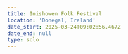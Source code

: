 ```yaml
---
title: Inishowen Folk Festival
location: 'Donegal, Ireland'
date_start: 2025-03-24T09:02:56.467Z
date_end: null
type: solo
---
```


